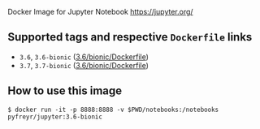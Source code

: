 Docker Image for Jupyter Notebook https://jupyter.org/


## Supported tags and respective `Dockerfile` links

- `3.6`, `3.6-bionic` ([3.6/bionic/Dockerfile](https://github.com/pyfreyr/docker-jupyter/blob/master/3.6/bionic/Dockerfile))
- `3.7`, `3.7-bionic` ([3.6/bionic/Dockerfile](https://github.com/pyfreyr/docker-jupyter/blob/master/3.7/bionic/Dockerfile))

## How to use this image

    $ docker run -it -p 8888:8888 -v $PWD/notebooks:/notebooks pyfreyr/jupyter:3.6-bionic
